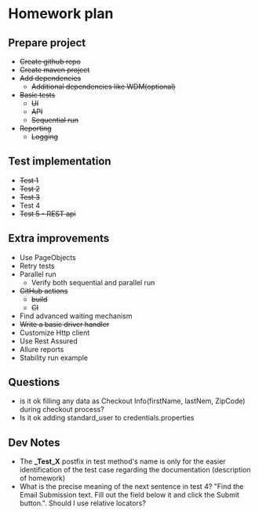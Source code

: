 # Homework plan

## Prepare project

- ~~Create github repo~~
- ~~Create maven project~~
- ~~Add dependencies~~
    - ~~Additional dependencies like WDM(optional)~~
- ~~Basic tests~~
    - ~~UI~~
    - ~~API~~
    - ~~Sequential run~~
- ~~Reporting~~
    - ~~Logging~~

## Test implementation

- ~~Test 1~~
- ~~Test 2~~
- ~~Test 3~~
- Test 4
- ~~Test 5 - REST api~~

## Extra improvements

- Use PageObjects
- Retry tests
- Parallel run
    - Verify both sequential and parallel run
- ~~GitHub actions~~
    - ~~build~~
    - ~~CI~~
- Find advanced waiting mechanism
- ~~Write a basic driver handler~~
- Customize Http client
- Use Rest Assured
- Allure reports
- Stability run example

## Questions

- is it ok filling any data as Checkout Info(firstName, lastNem, ZipCode) during checkout process?
- Is it ok adding standard_user to credentials.properties

## Dev Notes

- The **_Test_X** postfix in test method's name is only for the easier identification of the test case regarding the
  documentation
  (description of homework)
- What is the precise meaning of the next sentence in test 4?
  "Find the Email Submission text. Fill out the field below it and click the Submit button.". Should I use relative
  locators?
